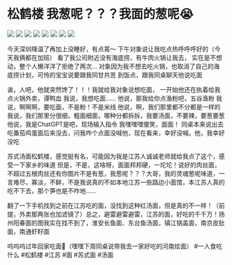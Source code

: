 # 松鹤楼 我葱呢？？？我面的葱呢😭

![](img/e4a91c7d-0aea-4a2c-a1a1-373f8fbe0684.jpg)
![](img/43fb7415-8909-4632-9f60-0acd7a545c5e.jpg)
![](img/4dcf1d58-282f-4150-8769-e7806316ca7a.jpg)
![](img/5eba8e8b-93df-4b9e-afd3-e105da39d800.jpg)
![](img/d3fbd018-a0f7-4a54-a512-7ad33b6d847f.jpg)
![](img/f1e47881-0653-4465-b4b8-221a26bf4266.jpg)
![](img/849a6217-583b-47cf-b234-f4c662a340c8.jpg)
![](img/18d58bf4-b5ef-4caa-b181-faad51de3ccb.jpg)

今天深圳降温了再加上没睡好，有点蔫～
下午对象说让我吃点热呼呼呼好的（今天我俩都在加班）
看了我公司附近没有海底捞，有牛肉火锅让我去，
实在是不想动，整个人懒洋洋了拒绝了两次…
对象因为我不想去吃火锅，也取消了自己的海底捞计划，可怜的宝宝说要跟我同甘共苦
到饭点，跟我同桌聊天他说吃面
 
诶，人吧，他就突然馋了！！！我就给我对象说想吃面，
一开始他还在执着给我点火锅外卖，谭鸭血
我说，我想吃面……
他说，那我给你点渔粉吧，五谷渔粉
我说，啊啊啊，要吃面，不是粉！不是米线
他说，啊，我们那里都不分都是一样的
我说，我们那里分很细，粗面细面，哪种分都拆拆，我要汤面，不要辣，要葱要葱
他说，我是ChatGPT是吧，现场输入指令
我嘿嘿嘿傻笑，面面！
同桌本来说出去吃番茄鸡蛋面后来没去，问我咋个点面没喊他，现在看来，幸好没喊。他，我幸好没吃
 
苏式汤面松鹤楼，感觉挺有名，可能因为我是江苏人诚诚老师就给我点了这个，感受一下家乡的味道
但是，不是，这啥呀，面面邦邦硬，一坨坨！说好的肉丝面，不超过五根肉丝还有你图片不是有葱，我葱呢？？？大哥，我的灵魂葱呢味道，一言难尽，寡淡，不鲜，不是我说真的不如本地江苏一些路边小面馆，本江苏人真的吃不下去，那个笋也是不咋地……
 
翻了一下手机找到之前在江苏吃的面，没找到这种红汤面，但是真的不一样！（前提，外卖那两张也加滤镜了）总之，避雷避雷避雷，江苏的面，好吃的千千万！扬州阳春面的图我实在找不到了，淮安长鱼面、东台鱼汤面，镇江锅盖面，南京皮肚面，南通虾籽面
 
呜呜呜过年回家吃面🍜（嘿嘿下周同桌说带我去一家好吃的河南烩面）
#一人食吃什么 #松鹤楼 #江苏 #面 #苏式面 #汤面